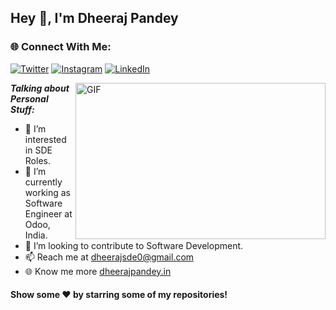 ## Hey 👋, I'm Dheeraj Pandey


### 🌐 Connect With Me:
[![Twitter](https://img.shields.io/badge/Twitter-%231DA1F2.svg?logo=Twitter&logoColor=white)](https://twitter.com/dcpandey0) [![Instagram](https://img.shields.io/badge/Instagram-%23E4405F.svg?logo=Instagram&logoColor=white)](https://instagram.com/dcpandey1) [![LinkedIn](https://img.shields.io/badge/LinkedIn-%230077B5.svg?logo=linkedin&logoColor=white)](https://linkedin.com/in/dcpandey0) 

<img align="right" height="250" width="400" alt="GIF" src="https://miro.medium.com/max/1360/1*IRGHmiGsa16stedQvIaZfw.gif" />

***Talking about Personal Stuff:***

- 👀 I’m interested in SDE Roles.
- 🌱 I’m currently working as Software Engineer at Odoo, India.
- 💞️ I’m looking to contribute to Software Development.
- 📫 Reach me at dheerajsde0@gmail.com
- 🌐 Know me more [dheerajpandey.in](dheerajpandey.in)



#### Show some ❤️     by starring some of my repositories!



